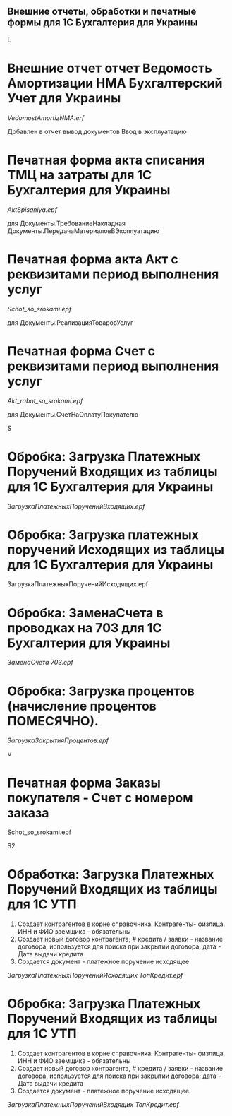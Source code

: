 ## Внешние отчеты, обработки и печатные формы для 1С Бухгалтерия для Украины


L
# Внешние отчет отчет Ведомость Амортизации НМА Бухгалтерский Учет для Украины
*VedomostAmortizNMA.erf*

Добавлен в отчет вывод документов  Ввод в эксплуатацию

# Печатная форма акта списания ТМЦ на затраты для 1С Бухгалтерия для Украины
*AktSpisaniya.epf*

для
Документы.ТребованиеНакладная		
Документы.ПередачаМатериаловВЭксплуатацию		

# Печатная форма акта Акт с реквизитами период выполнения услуг 
*Schot_so_srokami.epf*

для
Документы.РеализацияТоваровУслуг

# Печатная форма Счет с реквизитами период выполнения услуг
*Akt_rabot_so_srokami.epf*

для
Документы.СчетНаОплатуПокупателю


S
# Обробка:  Загрузка Платежных Поручений Входящих из таблицы для 1С Бухгалтерия для Украины
*ЗагрузкаПлатежныхПорученийВходящих.epf*

# Обробка:  Загрузка платежных поручений Исходящих  из таблицы для 1С Бухгалтерия для Украины
ЗагрузкаПлатежныхПорученийИсходящих.epf
# Обробка:  ЗаменаСчета в проводках на 703  для 1С Бухгалтерия для Украины
*ЗаменаСчета 703.epf*

# Обробка:  Загрузка процентов (начисление процентов ПОМЕСЯЧНО).
*ЗагрузкаЗакрытияПроцентов.epf*

V
# Печатная форма Заказы покупателя - Счет с номером заказа 
Schot_so_srokami.epf

S2
# Обработка: Загрузка Платежных Поручений Входящих из таблицы для 1С УТП

1. Создает контрагентов в корне справочника.
Контрагенты- физлица. ИНН и ФИО заемщика - обязательны
2. Создает новый договор контрагента, # кредита / заявки - название договора, используется для поиска при закрытии договора; дата - Дата выдачи кредита
3. Создается документ - платежное поручение исходящее

*ЗагрузкаПлатежныхПорученийИсходящих ТопКредит.epf*

# Обробка:  Загрузка Платежных Поручений Входящих из таблицы для 1С УТП

1. Создает контрагентов в корне справочника.
Контрагенты- физлица. ИНН и ФИО заемщика - обязательны
2. Создает новый договор контрагента, # кредита / заявки - название договора, используется для поиска при закрытии договора; дата - Дата выдачи кредита
3. Создается документ - платежное поручение исходящее

*ЗагрузкаПлатежныхПорученийВходящих ТопКредит.epf*



